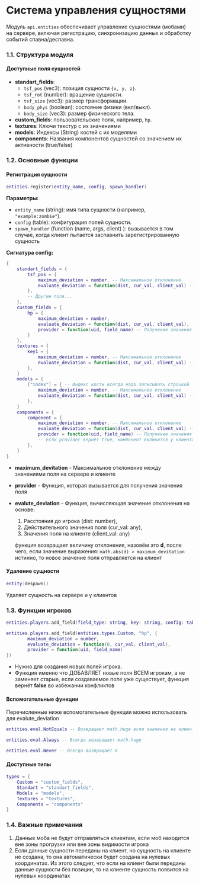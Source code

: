 # Система управления сущностями

Модуль `api.entities` обеспечивает управление сущностями (мобами) на сервере, включая регистрацию, синхронизацию данных и обработку событий спавна/деспавна.

### 1.1. Структура модуля

#### Доступные поля сущностей
- **standart_fields**:
  - `tsf_pos` (vec3): позиция сущности `{x, y, z}`.
  - `tsf_rot` (number): вращение сущности.
  - `tsf_size` (vec3): размер трансформации.
  - `body_phys` (boolean): состояние физики (вкл/выкл).
  - `body_size` (vec3): размер физического тела.
- **custom_fields**: пользовательские поля, например, `hp`.
- **textures**: Ключи текстур с их значениями
- **models**: Индексы (String) костей с их моделями
- **components**: Названия компонентов сущностей со значением их активности (true/false)

### 1.2. Основные функции

#### Регистрация сущности
```lua
entities.register(entity_name, config, spawn_handler)
```
**Параметры:**
- `entity_name` (string): имя типа сущности (например, `"example:zombie"`).
- `config` (table): конфигурация полей сущности.
- `spawn_handler` (function (name, args, client) ): вызывается в том случае, когда клиент пытается заспавнить зарегистрированную сущность 

**Сигнатура config:**
```lua
{
    standart_fields = {
        tsf_pos = {
            maximum_deviation = number, -- Максимальное отклонение
            evaluate_deviation = function(dist, cur_val, client_val) -- Оценка отклонения
        },
        -- Другие поля...
    },
    custom_fields = {
        hp = {
            maximum_deviation = number,
            evaluate_deviation = function(dist, cur_val, client_val),
            provider = function(uid, field_name) -- Получение значения поля
        }
    },
    textures = {
        key1 = {
            maximum_deviation = number, -- Максимальное отклонение
            evaluate_deviation = function(dist, cur_val, client_val) -- Оценка отклонения
        },
    }
    models = {
        ["index"] = { -- Индекс кости всегда надо записывать строчкой
            maximum_deviation = number, -- Максимальное отклонение
            evaluate_deviation = function(dist, cur_val, client_val) -- Оценка отклонения
        },
    }
    components = {
        component = {
            maximum_deviation = number, -- Максимальное отклонение
            evaluate_deviation = function(dist, cur_val, client_val) -- Оценка отклонения
            provider = function(uid, field_name) -- Получение значения поля, всегда bool
            -- Если provider вернёт true, компонент включится у клиента, если false - выключится
        },
    }
}
```
- **maximum_devitation** - Максимальное отклонение между значениями поля на сервере и клиенте
- **provider** - Функция, которая вызывается для получения значения поля
- **evalute_deviation** - Функция, вычисляющая значение отклонения на основе:
    1. Расстояния до игрока (dist: number),
    2. Действительного значения поля (cur_val: any),
    3. Значения поля на клиенте (client_val: any)

    функция возвращает величину отклонения, назовём это **d**, после чего, если значение выражения: `math.abs(d) > maximum_devitation` истинно, то новое значение поля отправляется на клиент

#### Удаление сущности
```lua
entity:despawn()
```
Удаляет сущность на сервере и у клиентов

### 1.3. Функции игроков
```lua
entities.players.add_field(field_type: string, key: string, config: table)

entities.players.add_field(entities.types.Custom, "hp", {
        maximum_deviation = number,
        evaluate_deviation = function(0, cur_val, client_val),
        provider = function(uid, field_name)
})
```
- Нужно для создания новых полей игрока.
- Функция именно что ДОБАВЛЯЕТ новые поля ВСЕМ игрокам, а не заменяет старые, если создаваемое поле уже существует, функция вернёт **false** во избежании конфликтов

#### Вспомогательные функции
Перечисленные ниже вспомогательные функции можно использовать для evalute_deviation

```lua
entities.eval.NotEquals -- Возвращает math.huge если значения на клиенте и на сервере НЕ равны, иначе 0

entities.eval.Always -- Всегда возвращает math.huge

entities.eval.Never -- Всегда возвращает 0
```

#### Доступные типы
```lua
types = {
    Custom = "custom_fields",
    Standart = "standart_fields",
    Models = "models",
    Textures = "textures",
    Components = "components"
}
```

### 1.4. Важные примечания
1. Данные моба не будут отправляться клиентам, если моб находится вне зоны прогрузки или вне зоны видимости игрока
2. Если данные сущности переданы на клиент, но сущность на клиенте не создана, то она автоматически будет создана на нулевых координатах. Из этого следует, что если на клиент были переданы данные сущности без позиции, то на клиенте сущность появится на нулевых координатах